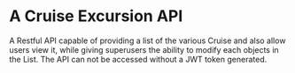 # A Cruise Excursion API

A Restful API capable of providing a list of the various Cruise and also allow users view it, while giving superusers the ability to modify each objects in the List.
The API can not be accessed without a JWT token generated.

